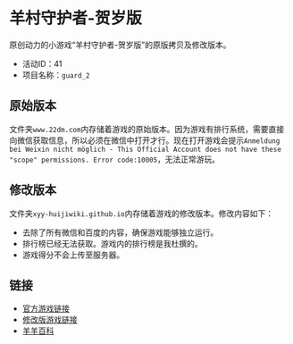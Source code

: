 # 羊村守护者-贺岁版
原创动力的小游戏“羊村守护者-贺岁版”的原版拷贝及修改版本。
- 活动ID：41
- 项目名称：`guard_2`

## 原始版本
文件夹`www.22dm.com`内存储着游戏的原始版本。因为游戏有排行系统，需要直接向微信获取信息，所以必须在微信中打开才行。现在打开游戏会提示`Anmeldung bei Weixin nicht möglich - This Official Account does not have these "scope" permissions. Error code:10005`，无法正常游玩。

## 修改版本
文件夹`xyy-huijiwiki.github.io`内存储着游戏的修改版本。修改内容如下：
- 去除了所有微信和百度的内容，确保游戏能够独立运行。
- 排行榜已经无法获取。游戏内的排行榜是我杜撰的。
- 游戏得分不会上传至服务器。

## 链接
- [官方游戏链接](http://www.22dm.com/act/h5/guard_2)
- [修改版游戏链接](https://xyy-huijiwiki.github.io/22dm-act/xyy-huijiwiki.github.io/act/h5/guard_2/index.html)
- [羊羊百科](https://xyy.huijiwiki.com/wiki/羊村守护者（游戏）)